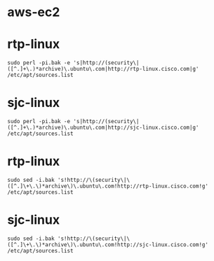 # aws-ec2

# rtp-linux
`
sudo perl -pi.bak -e 's|http://(security\|([^.]+\.)*archive)\.ubuntu\.com|http://rtp-linux.cisco.com|g' /etc/apt/sources.list
`
# sjc-linux
`
sudo perl -pi.bak -e 's|http://(security\|([^.]+\.)*archive)\.ubuntu\.com|http://sjc-linux.cisco.com|g' /etc/apt/sources.list
`
# rtp-linux
`
sudo sed -i.bak 's!http://\(security\|\([^.]\+\.\)*archive\)\.ubuntu\.com!http://rtp-linux.cisco.com!g' /etc/apt/sources.list
`
# sjc-linux
`
sudo sed -i.bak 's!http://\(security\|\([^.]\+\.\)*archive\)\.ubuntu\.com!http://sjc-linux.cisco.com!g' /etc/apt/sources.list
`
